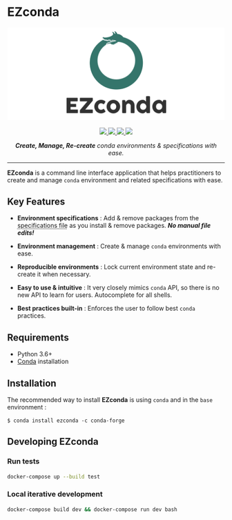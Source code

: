 # EZconda

![EZconda](https://github.com/SarthakJariwala/ezconda/blob/2945291bc9ef123cb52e9c6436906ac0728b0451/docs/logo.png)

<p align="center">
    <a href="https://github.com/SarthakJariwala/ezconda/actions?workflow=Tests">
        <img src="https://github.com/SarthakJariwala/ezconda/workflows/Tests/badge.svg">
    </a>
    <a href="https://codecov.io/gh/SarthakJariwala/ezconda">
        <img src="https://codecov.io/gh/SarthakJariwala/ezconda/branch/main/graph/badge.svg">
    </a>
    <a href="https://pypi.org/project/ezconda/">
        <img src="https://img.shields.io/pypi/v/ezconda.svg">
    </a>
    <a href="https://ezconda.sarthakjariwala.com">
        <img src="https://github.com/SarthakJariwala/ezconda/workflows/Docs/badge.svg">
    </a>
</p>

<p align="center">
    <em><b>Create, Manage, Re-create</b> conda environments & specifications with ease.</em>
</p>

---

**EZconda** is a command line interface application that helps practitioners to create and manage `conda` environment and related specifications with ease.

## Key Features

- **Environment specifications** : Add & remove packages from the <abbr title="commonly known as environment.yml file">specifications file</abbr> as you install & remove packages. _**No manual file edits!**_

- **Environment management** : Create & manage `conda` environments with ease.

- **Reproducible environments** : Lock current environment state and re-create it when necessary.

- **Easy to use & intuitive** : It very closely mimics `conda` API, so there is no new API to learn for users. Autocomplete for all shells.

- **Best practices built-in** : Enforces the user to follow best `conda` practices.

## Requirements

- Python 3.6+
- [Conda](https://docs.conda.io/projects/conda/en/latest/user-guide/install/index.html) installation

## Installation

The recommended way to install **EZconda** is using `conda` and in the `base` environment : 

```console
$ conda install ezconda -c conda-forge
```

## Developing EZconda

### Run tests

```bash
docker-compose up --build test
```

### Local iterative development

```bash
docker-compose build dev && docker-compose run dev bash
```